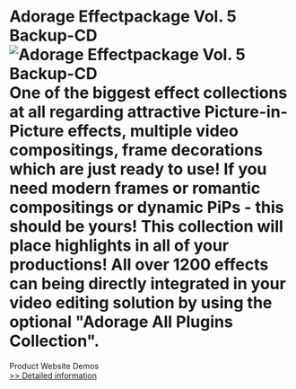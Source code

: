 # Adorage Effectpackage Vol. 5 Backup-CD<br />![Adorage Effectpackage Vol. 5 Backup-CD](https://mycommerce.akamaized.net/api/pimages/P532157/BIG/532157.GIF)<br />One of the biggest effect collections at all regarding attractive Picture-in-Picture effects, multiple video compositings, frame decorations which are just ready to use! If you need modern frames or romantic compositings or dynamic PiPs - this should be yours! This collection will place highlights in all of your productions! All over 1200 effects can being directly integrated in your video editing solution by using the optional "Adorage All Plugins Collection".
 Product Website
 Demos<br />[>> Detailed information](https://secure.element5.com/esales/product.html?productid=532157&affiliateid=200057808)